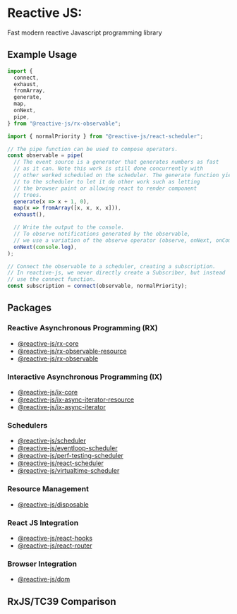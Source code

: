 # Reactive JS:

Fast modern reactive Javascript programming library

## Example Usage

```typescript
import {
  connect,
  exhaust,
  fromArray,
  generate,
  map,
  onNext,
  pipe,
} from "@reactive-js/rx-observable";

import { normalPriority } from "@reactive-js/react-scheduler";

// The pipe function can be used to compose operators.
const observable = pipe(
  // The event source is a generator that generates numbers as fast
  // as it can. Note this work is still done concurrently with
  // other worked scheduled on the scheduler. The generate function yields
  // to the scheduler to let it do other work such as letting
  // the browser paint or allowing react to render component
  // trees.
  generate(x => x + 1, 0),
  map(x => fromArray([x, x, x, x])),
  exhaust(),

  // Write the output to the console.
  // To observe notifications generated by the observable,
  // we use a variation of the observe operator (observe, onNext, onComplete, onError).
  onNext(console.log),
);

// Connect the observable to a scheduler, creating a subscription.
// In reactive-js, we never directly create a Subscriber, but instead
// use the connect function. 
const subscription = connect(observable, normalPriority);
```

## Packages

### Reactive Asynchronous Programming (RX)
* [@reactive-js/rx-core](./packages/rx-core/docs)
* [@reactive-js/rx-observable-resource](./packages/rx-observable-resource/docs)
* [@reactive-js/rx-observable](./packages/rx-observable/docs)

### Interactive Asynchronous Programming (IX)
* [@reactive-js/ix-core](./packages/ix-core/docs)
* [@reactive-js/ix-async-iterator-resource](./packages/ix-async-iterator-resource/docs)
* [@reactive-js/ix-async-iterator](./packages/ix-async-iterator/docs)

### Schedulers
* [@reactive-js/scheduler](./packages/scheduler/docs)
* [@reactive-js/eventloop-scheduler](./packages/eventloop-scheduler/docs)
* [@reactive-js/perf-testing-scheduler](./packages/perf-testing-scheduler/docs)
* [@reactive-js/react-scheduler](./packages/react-scheduler/docs)
* [@reactive-js/virtualtime-scheduler](./packages/virtualtime-scheduler/docs)

### Resource Management
* [@reactive-js/disposable](./packages/disposable/docs)

### React JS Integration
* [@reactive-js/react-hooks](./packages/react-hooks/docs)
* [@reactive-js/react-router](./packages/react-router/docs)

### Browser Integration
* [@reactive-js/dom](./packages/dom/docs)

## RxJS/TC39 Comparison


